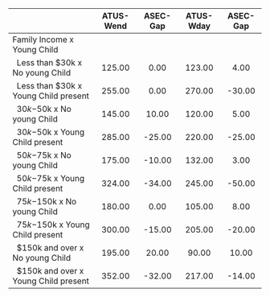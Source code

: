 
|                      |    ATUS-Wend |     ASEC-Gap |    ATUS-Wday |     ASEC-Gap |
| -------------------- | :----------: | :----------: | :----------: | :----------: |
| Family Income x Young Child |              |              |              |              |
| &nbsp;&nbsp;Less than $30k x No young Child |       125.00 |         0.00 |       123.00 |         4.00 |
| &nbsp;&nbsp;Less than $30k x Young Child present |       255.00 |         0.00 |       270.00 |       -30.00 |
| &nbsp;&nbsp;$30k-$50k x No young Child |       145.00 |        10.00 |       120.00 |         5.00 |
| &nbsp;&nbsp;$30k-$50k x Young Child present |       285.00 |       -25.00 |       220.00 |       -25.00 |
| &nbsp;&nbsp;$50k-$75k x No young Child |       175.00 |       -10.00 |       132.00 |         3.00 |
| &nbsp;&nbsp;$50k-$75k x Young Child present |       324.00 |       -34.00 |       245.00 |       -50.00 |
| &nbsp;&nbsp;$75k-$150k x No young Child |       180.00 |         0.00 |       105.00 |         8.00 |
| &nbsp;&nbsp;$75k-$150k x Young Child present |       300.00 |       -15.00 |       205.00 |       -20.00 |
| &nbsp;&nbsp;$150k and over x No young Child |       195.00 |        20.00 |        90.00 |        10.00 |
| &nbsp;&nbsp;$150k and over x Young Child present |       352.00 |       -32.00 |       217.00 |       -14.00 |

